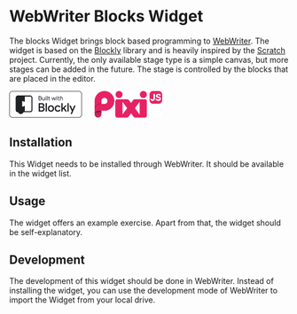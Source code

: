 # WebWriter Blocks Widget
The blocks Widget brings block based programming to [WebWriter](https://webwriter.app).
The widget is based on the [Blockly](https://developers.google.com/blockly) library and is heavily inspired by the [Scratch](https://scratch.mit.edu/) project.
Currently, the only available stage type is a simple canvas, but more stages can be added in the future.
The stage is controlled by the blocks that are placed in the editor.

[<img alt="Built with Blockly" src="./assets/built-with/blockly.png" height="48">](https://g.co/dev/blockly)
&nbsp;&nbsp;&nbsp;&nbsp;
[<img alt="Built with Blockly" src="./assets/built-with/pixijs.png" height="48">](https://g.co/dev/blockly)

## Installation
This Widget needs to be installed through WebWriter.
It should be available in the widget list.

## Usage
The widget offers an example exercise.
Apart from that, the widget should be self-explanatory.

## Development
The development of this widget should be done in WebWriter.
Instead of installing the widget, you can use the development mode of WebWriter to import the Widget from your local drive.

